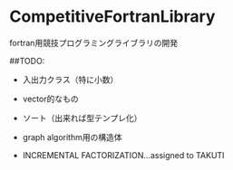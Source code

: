 # CompetitiveFortranLibrary
fortran用競技プログラミングライブラリの開発

##TODO:

* 入出力クラス（特に小数）

* vector的なもの

* ソート（出来れば型テンプレ化）

* graph algorithm用の構造体

* INCREMENTAL FACTORIZATION...assigned to TAKUTI
